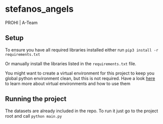 # stefanos_angels
PROHI | A-Team


## Setup

To ensure you have all required libraries installed either run
```pip3 install -r requirements.txt```

Or manually install the libraries listed in the `requirements.txt` file.

You might want to create a virtual environment for this project to keep you global python environment clean, but this is not required.
Have a look [here](https://docs.python-guide.org/dev/virtualenvs/) to learn more about virtual environments and how to use them

## Running the project

The datasets are already included in the repo.
To run it just go to the project root and call
```python main.py``` 
